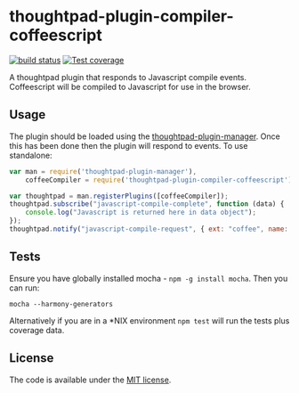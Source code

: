 thoughtpad-plugin-compiler-coffeescript
=======================================

[![build status][travis-image]][travis-url]
[![Test coverage][coveralls-image]][coveralls-url]

A thoughtpad plugin that responds to Javascript compile events. Coffeescript will be compiled to Javascript for use in the browser.

## Usage

The plugin should be loaded using the [thoughtpad-plugin-manager](https://github.com/hmmdeif/thoughtpad-plugin-manager). Once this has been done then the plugin will respond to events. To use standalone:

```JavaScript
var man = require('thoughtpad-plugin-manager'),
    coffeeCompiler = require('thoughtpad-plugin-compiler-coffeescript');

var thoughtpad = man.registerPlugins([coffeeCompiler]);
thoughtpad.subscribe("javascript-compile-complete", function (data) {
    console.log("Javascript is returned here in data object"); 
});
thoughtpad.notify("javascript-compile-request", { ext: "coffee", name: "name of the file", contents: "your coffee code here" });
```

## Tests

Ensure you have globally installed mocha - `npm -g install mocha`. Then you can run:

`mocha --harmony-generators`

Alternatively if you are in a *NIX environment `npm test` will run the tests plus coverage data.

## License

The code is available under the [MIT license](http://deif.mit-license.org/).

[travis-image]: https://img.shields.io/travis/hmmdeif/thoughtpad-plugin-compiler-coffeescript/master.svg?style=flat-square
[travis-url]: https://travis-ci.org/hmmdeif/thoughtpad-plugin-compiler-coffeescript
[coveralls-image]: https://img.shields.io/coveralls/hmmdeif/thoughtpad-plugin-compiler-coffeescript/master.svg?style=flat-square
[coveralls-url]: https://coveralls.io/r/hmmdeif/thoughtpad-plugin-compiler-coffeescript?branch=master